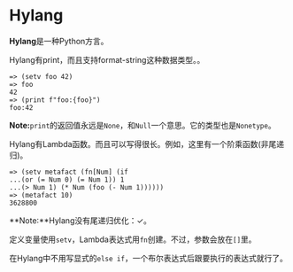 # Hylang

**Hylang**是一种Python方言。

Hylang有print，而且支持format-string这种数据类型。。

```hy
=> (setv foo 42)
=> foo
42
=> (print f"foo:{foo}")
foo:42
```

**Note:**`print`的返回值永远是`None`，和`Null`一个意思。它的类型也是`Nonetype`。

Hylang有Lambda函数。而且可以写得很长。例如，这里有一个阶乘函数(非尾递归)。

```hy
=> (setv metafact (fn[Num] (if 
...(or (= Num 0) (= Num 1)) 1
...(> Num 1) (* Num (foo (- Num 1))))))
=> (metafact 10)
3628800
```

**Note:**Hylang没有尾递归优化：✓。

定义变量使用`setv`，Lambda表达式用`fn`创建。不过，参数会放在`[]`里。

在Hylang中不用写显式的`else if`，一个布尔表达式后跟要执行的表达式就行了。


